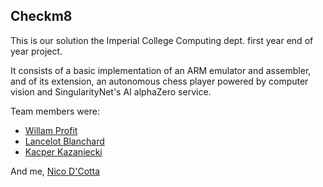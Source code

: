 ## Checkm8

This is our solution the Imperial College Computing dept. first year end of year project.

It consists of a basic implementation of an ARM emulator and assembler, and of its extension, an autonomous chess player powered by computer vision and SingularityNet's AI alphaZero service.

Team members were:

- [Willam Profit](https://github.com/williamprofit)
- [Lancelot Blanchard](https://www.linkedin.com/in/lancelotblanchard)
- [Kacper Kazaniecki](https://www.linkedin.com/in/kacperkazaniecki)

 And me, [Nico D'Cotta](https://www.linkedin.com/in/ndcotta)
